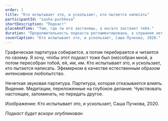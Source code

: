 ```yaml
---
order: 1
title: "Кто испытывает это, и ускользает, кто пытается написать"
participantId: "sasha-puchkova"
shortDescription: "Подкаст"
placeAndTime: "Там, где ты его застанешь, а он/а/о застанет тебя."
duration: "Продолжительность подкаста регламентирована, а слушания нет."
coverCaption: "Кто испытывает это, и ускользает, Саша Пучкова, 2020."
---
```


Графическая партитура собирается, а потом перебирается и читается по своему.
Я хочу, чтобы этот подкаст тоже был (не)собран мной, а потом пересобран тобой, ей, им, им. Кто испытывает это, и ускользает, кто пытается написать.
Эфемерном в качестве естественным образом интенсивное любопытство.


Нечеткая звуковая партитура. Партитура, которая отказывается влиять.
Видение. Медитации, переложенные на глубокое делание.
Чувствовать настоящее, запоминать, но передать другое.


Изображение: Кто испытывает это, и ускользает, Саша Пучкова, 2020.


_Подкаст будет вскоре опубликован_
